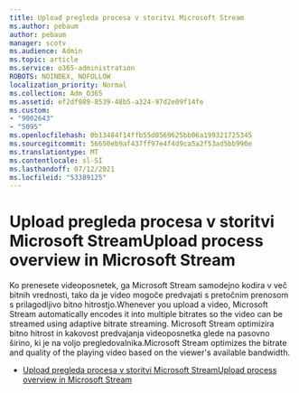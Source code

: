 ```yaml
---
title: Upload pregleda procesa v storitvi Microsoft Stream
ms.author: pebaum
author: pebaum
manager: scotv
ms.audience: Admin
ms.topic: article
ms.service: o365-administration
ROBOTS: NOINDEX, NOFOLLOW
localization_priority: Normal
ms.collection: Adm_O365
ms.assetid: ef2df989-8539-48b5-a324-97d2e09f14fe
ms.custom:
- "9002643"
- "5095"
ms.openlocfilehash: 0b13484f14ffb55d0569625bb06a199321725345
ms.sourcegitcommit: 56650eb9af437ff97e4f4d9ca5a2f53ad5bb990e
ms.translationtype: MT
ms.contentlocale: sl-SI
ms.lasthandoff: 07/12/2021
ms.locfileid: "53389125"
---
```

# <a name="upload-process-overview-in-microsoft-stream"></a><span data-ttu-id="2df15-102">Upload pregleda procesa v storitvi Microsoft Stream</span><span class="sxs-lookup"><span data-stu-id="2df15-102">Upload process overview in Microsoft Stream</span></span>

<span data-ttu-id="2df15-103">Ko prenesete videoposnetek, ga Microsoft Stream samodejno kodira v več bitnih vrednosti, tako da je video mogoče predvajati s pretočnim prenosom s prilagodljivo bitno hitrostjo.</span><span class="sxs-lookup"><span data-stu-id="2df15-103">Whenever you upload a video, Microsoft Stream automatically encodes it into multiple bitrates so the video can be streamed using adaptive bitrate streaming.</span></span> <span data-ttu-id="2df15-104">Microsoft Stream optimizira bitno hitrost in kakovost predvajanja videoposnetka glede na pasovno širino, ki je na voljo pregledovalnika.</span><span class="sxs-lookup"><span data-stu-id="2df15-104">Microsoft Stream optimizes the bitrate and quality of the playing video based on the viewer's available bandwidth.</span></span>

- [<span data-ttu-id="2df15-105">Upload pregleda procesa v storitvi Microsoft Stream</span><span class="sxs-lookup"><span data-stu-id="2df15-105">Upload process overview in Microsoft Stream</span></span>](/stream/upload-process-overview)
